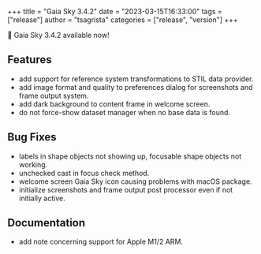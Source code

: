 +++
title = "Gaia Sky 3.4.2"
date = "2023-03-15T16:33:00"
tags = ["release"]
author = "tsagrista"
categories = ["release", "version"]
+++

📢 Gaia Sky 3.4.2 available now!

<!--more-->


## Features

- add support for reference system transformations to STIL data provider.
- add image format and quality to preferences dialog for screenshots and frame output system.
- add dark background to content frame in welcome screen.
- do not force-show dataset manager when no base data is found.

## Bug Fixes

- labels in shape objects not showing up, focusable shape objects not working.
- unchecked cast in focus check method.
- welcome screen Gaia Sky icon causing problems with macOS package.
- initialize screenshots and frame output post processor even if not initially active.

## Documentation

- add note concerning support for Apple M1/2 ARM.

